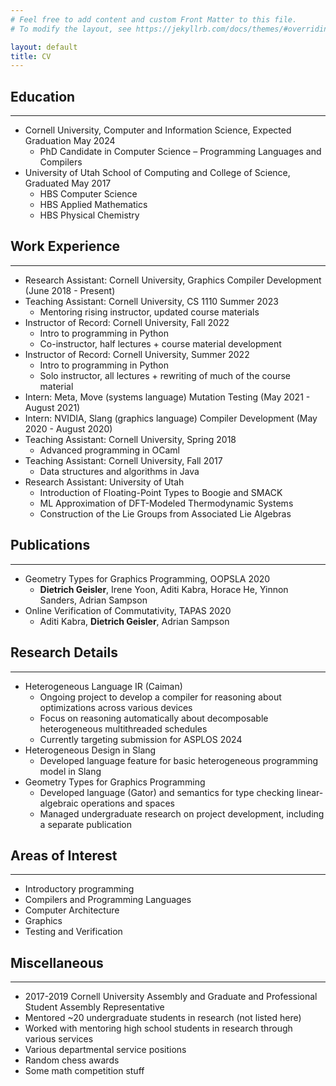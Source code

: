 ```yaml
---
# Feel free to add content and custom Front Matter to this file.
# To modify the layout, see https://jekyllrb.com/docs/themes/#overriding-theme-defaults

layout: default
title: CV
---
```


## Education
---
* Cornell University, Computer and Information Science, Expected Graduation May 2024
  - PhD Candidate in Computer Science – Programming Languages and Compilers
* University of Utah School of Computing and College of Science, Graduated May 2017
  - HBS Computer Science
  - HBS Applied Mathematics
  - HBS Physical Chemistry

## Work Experience
---
* Research Assistant: Cornell University, Graphics Compiler Development (June 2018 - Present)
* Teaching Assistant: Cornell University, CS 1110 Summer 2023
  - Mentoring rising instructor, updated course materials
* Instructor of Record: Cornell University, Fall 2022
  - Intro to programming in Python
  - Co-instructor, half lectures + course material development
* Instructor of Record: Cornell University, Summer 2022
  - Intro to programming in Python
  - Solo instructor, all lectures + rewriting of much of the course material
* Intern: Meta, Move (systems language) Mutation Testing (May 2021 - August 2021)
* Intern: NVIDIA, Slang (graphics language) Compiler Development (May 2020 - August 2020)
* Teaching Assistant: Cornell University, Spring 2018
  - Advanced programming in OCaml
* Teaching Assistant: Cornell University, Fall 2017
  - Data structures and algorithms in Java
* Research Assistant: University of Utah
  - Introduction of Floating-Point Types to Boogie and SMACK
  - ML Approximation of DFT-Modeled Thermodynamic Systems
  - Construction of the Lie Groups from Associated Lie Algebras

## Publications
---
* Geometry Types for Graphics Programming, OOPSLA 2020
  - **Dietrich Geisler**, Irene Yoon, Aditi Kabra, Horace He, Yinnon Sanders, Adrian Sampson
* Online Verification of Commutativity, TAPAS 2020
  - Aditi Kabra, **Dietrich Geisler**, Adrian Sampson

## Research Details
---
* Heterogeneous Language IR (Caiman)
  - Ongoing project to develop a compiler for reasoning about optimizations across various devices
  - Focus on reasoning automatically about decomposable heterogeneous multithreaded schedules
  - Currently targeting submission for ASPLOS 2024
* Heterogeneous Design in Slang
  - Developed language feature for basic heterogeneous programming model in Slang
* Geometry Types for Graphics Programming
  - Developed language (Gator) and semantics for type checking linear-algebraic operations and spaces
  - Managed undergraduate research on project development, including a separate publication

## Areas of Interest
---
* Introductory programming
* Compilers and Programming Languages
* Computer Architecture
* Graphics
* Testing and Verification

## Miscellaneous
---
* 2017-2019 Cornell University Assembly and Graduate and Professional Student Assembly Representative
* Mentored ~20 undergraduate students in research (not listed here)
* Worked with mentoring high school students in research through various services
* Various departmental service positions
* Random chess awards
* Some math competition stuff